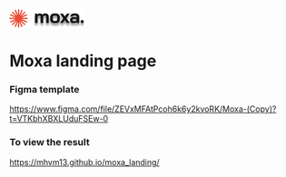 <img src="./img/logo.png" style="text-align: center;">

# Moxa landing page

### Figma template
https://www.figma.com/file/ZEVxMFAtPcoh6k6y2kvoRK/Moxa-(Copy)?t=VTKbhXBXLUduFSEw-0

### To view the result
https://mhvm13.github.io/moxa_landing/
